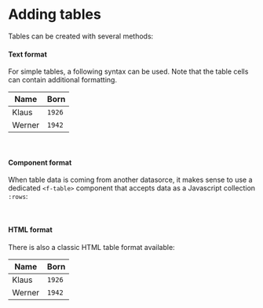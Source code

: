 # Adding tables

Tables can be created with several methods:
  
#### Text format

For simple tables, a following syntax can be used. Note that the table cells can contain additional formatting.

Name        | Born
----------- | -----------
Klaus       | `1926`
Werner      | `1942`  

<br>
  
#### Component format

When table data is coming from another datasorce, it makes sense to use a dedicated `<f-table>` component that accepts data as a Javascript collection `:rows`:

<f-table :rows="[
  { name: 'Klaus', born: '`1926`' },
  { name: 'Werner', born: '`1942`' }
]"/>

<br>
  
#### HTML format

There is also a classic HTML table format available:
<table>
  <thead>
    <th>Name</th>
    <th>Born</th>
  </thead>
  <tbody>
    <tr>
      <td>Klaus</td>
      <td><code>1926</code></td>
    </tr>
    <tr>
      <td>Werner</td>
      <td><code>1942</code></td>
    </tr>
  </tbody>
</table>
